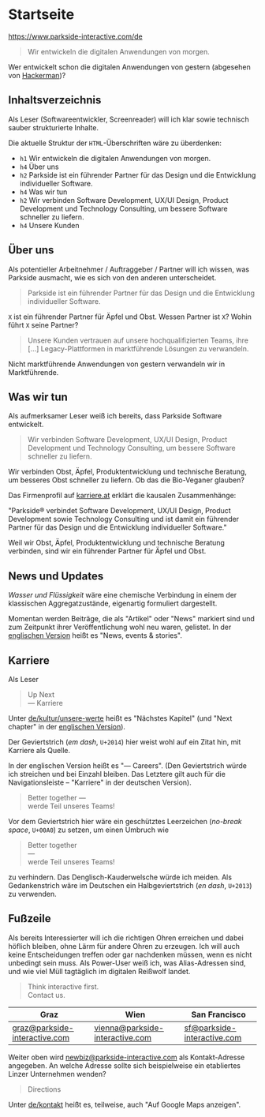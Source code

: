 # Startseite

https://www.parkside-interactive.com/de

> Wir entwickeln die digitalen Anwendungen von morgen.

Wer entwickelt schon die digitalen Anwendungen von gestern (abgesehen von [Hackerman](https://youtu.be/KEkrWRHCDQU?t=134))?

## Inhaltsverzeichnis

Als Leser (Softwareentwickler, Screenreader) will ich klar sowie technisch sauber strukturierte Inhalte.

Die aktuelle Struktur der `HTML`-Überschriften wäre zu überdenken:

- `h1` Wir entwickeln die digitalen Anwendungen von morgen.
- `h4` Über uns
- `h2` Parkside ist ein führender Partner für das Design und die Entwicklung individueller Software.
- `h4` Was wir tun
- `h2` Wir verbinden Software Development, UX/UI Design, Product Development und Technology Consulting, um bessere Software schneller zu liefern.
- `h4` Unsere Kunden

## Über uns

Als potentieller Arbeitnehmer / Auftraggeber / Partner will ich wissen, was Parkside ausmacht, wie es sich von den anderen unterscheidet.

> Parkside ist ein führender Partner für das Design und die Entwicklung individueller Software.

`X` ist ein führender Partner für Äpfel und Obst. Wessen Partner ist `X`? Wohin führt `X` seine Partner?

> Unsere Kunden vertrauen auf unsere hochqualifizierten Teams, ihre […] Legacy-Plattformen in marktführende Lösungen zu verwandeln.

Nicht marktführende Anwendungen von gestern verwandeln wir in Marktführende.

## Was wir tun

Als aufmerksamer Leser weiß ich bereits, dass Parkside Software entwickelt. 

> Wir verbinden Software Development, UX/UI Design, Product Development und Technology Consulting, um bessere Software schneller zu liefern.

Wir verbinden Obst, Äpfel, Produktentwicklung und technische Beratung, um besseres Obst schneller zu liefern. Ob das die Bio-Veganer glauben?

Das Firmenprofil auf [karriere.at](https://www.karriere.at/f/parkside) erklärt die kausalen Zusammenhänge: 

"Parkside® verbindet Software Development, UX/UI Design, Product Development sowie Technology Consulting und ist damit ein führender Partner für das Design und die Entwicklung individueller Software."

Weil wir Obst, Äpfel, Produktentwicklung und technische Beratung verbinden, sind wir ein führender Partner für Äpfel und Obst.

## News und Updates

*Wasser und Flüssigkeit* wäre eine chemische Verbindung in einem der klassischen Aggregatzustände, eigenartig formuliert dargestellt.

Momentan werden Beiträge, die als "Artikel" oder "News" markiert sind und zum Zeitpunkt ihrer Veröffentlichung wohl neu waren, gelistet. In der [englischen Version](https://www.parkside-interactive.com/) heißt es "News, events & stories".

## Karriere

Als Leser

> Up Next  
> — Karriere

Unter [de/kultur/unsere-werte](https://www.parkside-interactive.com/de/kultur/unsere-werte) heißt es "Nächstes Kapitel" (und "Next chapter" in der [englischen Version](https://www.parkside-interactive.com/culture/our-values)).

Der Geviertstrich (*em dash*, `U+2014`) hier weist wohl auf ein Zitat hin, mit Karriere als Quelle.

In der englischen Version heißt es "— Careers". (Den Geviertstrich würde ich streichen und bei Einzahl bleiben. Das Letztere gilt auch für die Navigationsleiste – "Karriere" in der deutschen Version).

> Better together —  
> werde Teil unseres Teams!

Vor dem Geviertstrich hier wäre ein geschütztes Leerzeichen (*no-break space*, `U+00A0`) zu setzen, um einen Umbruch wie

> Better together  
> —  
> werde Teil unseres Teams!  

zu verhindern. Das Denglisch-Kauderwelsche würde ich meiden. Als Gedankenstrich wäre im Deutschen ein Halbgeviertstrich (*en dash*, `U+2013`) zu verwenden.

## Fußzeile

Als bereits Interessierter will ich die richtigen Ohren erreichen und dabei höflich bleiben, ohne Lärm für andere Ohren zu erzeugen. Ich will auch keine Entscheidungen treffen oder gar nachdenken müssen, wenn es nicht unbedingt sein muss. Als Power-User weiß ich, was Alias-Adressen sind, und wie viel Müll tagtäglich im digitalen Reißwolf landet.

> Think interactive first.  
> Contact us.

|Graz|Wien|San Francisco|
|----|----|-------------|
|[graz@parkside-interactive.com](mailto:graz@parkside-interactive.com)|[vienna@parkside-interactive.com](mailto:vienna@parkside-interactive.com)|[sf@parkside-interactive.com](mailto:sf@parkside-interactive.com)|

Weiter oben wird [newbiz@parkside-interactive.com](mailto:newbiz@parkside-interactive.com) als Kontakt-Adresse angegeben. An welche Adresse sollte sich beispielweise ein etabliertes Linzer Unternehmen wenden?

> Directions

Unter [de/kontakt](https://www.parkside-interactive.com/de/kontakt) heißt es, teilweise, auch "Auf Google Maps anzeigen".
